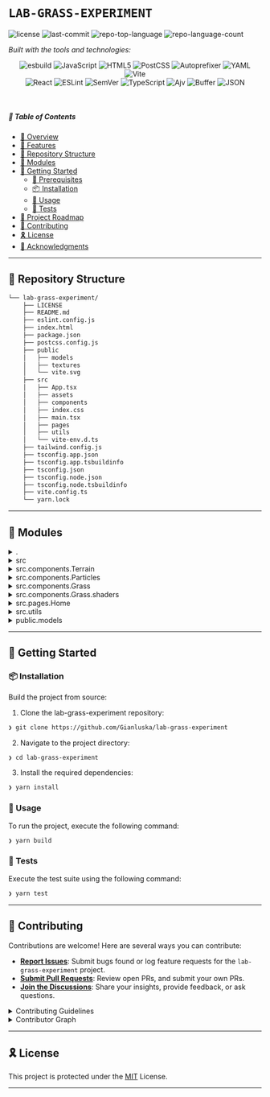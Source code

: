# `LAB-GRASS-EXPERIMENT`

<p align="left">
	<img src="https://img.shields.io/github/license/Gianluska/lab-grass-experiment?style=for-the-badge&logo=opensourceinitiative&logoColor=white&color=0080ff" alt="license">
	<img src="https://img.shields.io/github/last-commit/Gianluska/lab-grass-experiment?style=for-the-badge&logo=git&logoColor=white&color=0080ff" alt="last-commit">
	<img src="https://img.shields.io/github/languages/top/Gianluska/lab-grass-experiment?style=for-the-badge&color=0080ff" alt="repo-top-language">
	<img src="https://img.shields.io/github/languages/count/Gianluska/lab-grass-experiment?style=for-the-badge&color=0080ff" alt="repo-language-count">
</p>
<p align="left">
		<em>Built with the tools and technologies:</em>
</p>
<p align="center">
	<img src="https://img.shields.io/badge/esbuild-FFCF00.svg?style=for-the-badge&logo=esbuild&logoColor=black" alt="esbuild">
	<img src="https://img.shields.io/badge/JavaScript-F7DF1E.svg?style=for-the-badge&logo=JavaScript&logoColor=black" alt="JavaScript">
	<img src="https://img.shields.io/badge/HTML5-E34F26.svg?style=for-the-badge&logo=HTML5&logoColor=white" alt="HTML5">
	<img src="https://img.shields.io/badge/PostCSS-DD3A0A.svg?style=for-the-badge&logo=PostCSS&logoColor=white" alt="PostCSS">
	<img src="https://img.shields.io/badge/Autoprefixer-DD3735.svg?style=for-the-badge&logo=Autoprefixer&logoColor=white" alt="Autoprefixer">
	<img src="https://img.shields.io/badge/YAML-CB171E.svg?style=for-the-badge&logo=YAML&logoColor=white" alt="YAML">
	<img src="https://img.shields.io/badge/Vite-646CFF.svg?style=for-the-badge&logo=Vite&logoColor=white" alt="Vite">
	<br>
	<img src="https://img.shields.io/badge/React-61DAFB.svg?style=for-the-badge&logo=React&logoColor=black" alt="React">
	<img src="https://img.shields.io/badge/ESLint-4B32C3.svg?style=for-the-badge&logo=ESLint&logoColor=white" alt="ESLint">
	<img src="https://img.shields.io/badge/SemVer-3F4551.svg?style=for-the-badge&logo=SemVer&logoColor=white" alt="SemVer">
	<img src="https://img.shields.io/badge/TypeScript-3178C6.svg?style=for-the-badge&logo=TypeScript&logoColor=white" alt="TypeScript">
	<img src="https://img.shields.io/badge/Ajv-23C8D2.svg?style=for-the-badge&logo=Ajv&logoColor=white" alt="Ajv">
	<img src="https://img.shields.io/badge/Buffer-231F20.svg?style=for-the-badge&logo=Buffer&logoColor=white" alt="Buffer">
	<img src="https://img.shields.io/badge/JSON-000000.svg?style=for-the-badge&logo=JSON&logoColor=white" alt="JSON">
</p>

<br>

##### 🔗 Table of Contents

- [📍 Overview](#-overview)
- [👾 Features](#-features)
- [📂 Repository Structure](#-repository-structure)
- [🧩 Modules](#-modules)
- [🚀 Getting Started](#-getting-started)
    - [🔖 Prerequisites](#-prerequisites)
    - [📦 Installation](#-installation)
    - [🤖 Usage](#-usage)
    - [🧪 Tests](#-tests)
- [📌 Project Roadmap](#-project-roadmap)
- [🤝 Contributing](#-contributing)
- [🎗 License](#-license)
- [🙌 Acknowledgments](#-acknowledgments)

---

## 📂 Repository Structure

```sh
└── lab-grass-experiment/
    ├── LICENSE
    ├── README.md
    ├── eslint.config.js
    ├── index.html
    ├── package.json
    ├── postcss.config.js
    ├── public
    │   ├── models
    │   ├── textures
    │   └── vite.svg
    ├── src
    │   ├── App.tsx
    │   ├── assets
    │   ├── components
    │   ├── index.css
    │   ├── main.tsx
    │   ├── pages
    │   ├── utils
    │   └── vite-env.d.ts
    ├── tailwind.config.js
    ├── tsconfig.app.json
    ├── tsconfig.app.tsbuildinfo
    ├── tsconfig.json
    ├── tsconfig.node.json
    ├── tsconfig.node.tsbuildinfo
    ├── vite.config.ts
    └── yarn.lock
```

---

## 🧩 Modules

<details closed><summary>.</summary>

| File |
| --- |
| [postcss.config.js](https://github.com/Gianluska/lab-grass-experiment/blob/main/postcss.config.js)|
| [tsconfig.node.json](https://github.com/Gianluska/lab-grass-experiment/blob/main/tsconfig.node.json)|
| [tsconfig.app.tsbuildinfo](https://github.com/Gianluska/lab-grass-experiment/blob/main/tsconfig.app.tsbuildinfo)|
| [tsconfig.json](https://github.com/Gianluska/lab-grass-experiment/blob/main/tsconfig.json)|
| [tailwind.config.js](https://github.com/Gianluska/lab-grass-experiment/blob/main/tailwind.config.js)|
| [tsconfig.node.tsbuildinfo](https://github.com/Gianluska/lab-grass-experiment/blob/main/tsconfig.node.tsbuildinfo)|
| [tsconfig.app.json](https://github.com/Gianluska/lab-grass-experiment/blob/main/tsconfig.app.json)|
| [package.json](https://github.com/Gianluska/lab-grass-experiment/blob/main/package.json)|
| [vite.config.ts](https://github.com/Gianluska/lab-grass-experiment/blob/main/vite.config.ts)|
| [index.html](https://github.com/Gianluska/lab-grass-experiment/blob/main/index.html)|
| [eslint.config.js](https://github.com/Gianluska/lab-grass-experiment/blob/main/eslint.config.js)|

</details>

<details closed><summary>src</summary>

| File |
| --- |
| [main.tsx](https://github.com/Gianluska/lab-grass-experiment/blob/main/src/main.tsx)|
| [index.css](https://github.com/Gianluska/lab-grass-experiment/blob/main/src/index.css)|
| [App.tsx](https://github.com/Gianluska/lab-grass-experiment/blob/main/src/App.tsx)|
| [vite-env.d.ts](https://github.com/Gianluska/lab-grass-experiment/blob/main/src/vite-env.d.ts)|

</details>

<details closed><summary>src.components.Terrain</summary>

| File |
| --- |
| [index.tsx](https://github.com/Gianluska/lab-grass-experiment/blob/main/src/components/Terrain/index.tsx)|

</details>

<details closed><summary>src.components.Particles</summary>

| File |
| --- |
| [index.tsx](https://github.com/Gianluska/lab-grass-experiment/blob/main/src/components/Particles/index.tsx)|

</details>

<details closed><summary>src.components.Grass</summary>

| File |
| --- |
| [createGrassGeometry.ts](https://github.com/Gianluska/lab-grass-experiment/blob/main/src/components/Grass/createGrassGeometry.ts)|
| [index.tsx](https://github.com/Gianluska/lab-grass-experiment/blob/main/src/components/Grass/index.tsx)|

</details>

<details closed><summary>src.components.Grass.shaders</summary>

| File |
| --- |
| [perlinNoise.ts](https://github.com/Gianluska/lab-grass-experiment/blob/main/src/components/Grass/shaders/perlinNoise.ts)|

</details>

<details closed><summary>src.pages.Home</summary>

| File |
| --- |
| [index.tsx](https://github.com/Gianluska/lab-grass-experiment/blob/main/src/pages/Home/index.tsx)|

</details>

<details closed><summary>src.utils</summary>

| File |
| --- |
| [simpleNoise.ts](https://github.com/Gianluska/lab-grass-experiment/blob/main/src/utils/simpleNoise.ts)|

</details>

<details closed><summary>public.models</summary>

| File |
| --- |
| [flower.glb](https://github.com/Gianluska/lab-grass-experiment/blob/main/public/models/flower.glb)|

</details>

---

## 🚀 Getting Started

### 📦 Installation

Build the project from source:

1. Clone the lab-grass-experiment repository:
```sh
❯ git clone https://github.com/Gianluska/lab-grass-experiment
```

2. Navigate to the project directory:
```sh
❯ cd lab-grass-experiment
```

3. Install the required dependencies:
```sh
❯ yarn install
```

### 🤖 Usage

To run the project, execute the following command:

```sh
❯ yarn build
```

### 🧪 Tests

Execute the test suite using the following command:

```sh
❯ yarn test
```

---

## 🤝 Contributing

Contributions are welcome! Here are several ways you can contribute:

- **[Report Issues](https://github.com/Gianluska/lab-grass-experiment/issues)**: Submit bugs found or log feature requests for the `lab-grass-experiment` project.
- **[Submit Pull Requests](https://github.com/Gianluska/lab-grass-experiment/blob/main/CONTRIBUTING.md)**: Review open PRs, and submit your own PRs.
- **[Join the Discussions](https://github.com/Gianluska/lab-grass-experiment/discussions)**: Share your insights, provide feedback, or ask questions.

<details closed>
<summary>Contributing Guidelines</summary>

1. **Fork the Repository**: Start by forking the project repository to your github account.
2. **Clone Locally**: Clone the forked repository to your local machine using a git client.
   ```sh
   git clone https://github.com/Gianluska/lab-grass-experiment
   ```
3. **Create a New Branch**: Always work on a new branch, giving it a descriptive name.
   ```sh
   git checkout -b new-feature-x
   ```
4. **Make Your Changes**: Develop and test your changes locally.
5. **Commit Your Changes**: Commit with a clear message describing your updates.
   ```sh
   git commit -m 'Implemented new feature x.'
   ```
6. **Push to github**: Push the changes to your forked repository.
   ```sh
   git push origin new-feature-x
   ```
7. **Submit a Pull Request**: Create a PR against the original project repository. Clearly describe the changes and their motivations.
8. **Review**: Once your PR is reviewed and approved, it will be merged into the main branch. Congratulations on your contribution!
</details>

<details closed>
<summary>Contributor Graph</summary>
<br>
<p align="left">
   <a href="https://github.com{/Gianluska/lab-grass-experiment/}graphs/contributors">
      <img src="https://contrib.rocks/image?repo=Gianluska/lab-grass-experiment">
   </a>
</p>
</details>

---

## 🎗 License

This project is protected under the [MIT](https://choosealicense.com/licenses/mit) License.

---